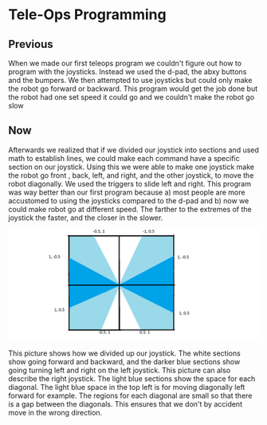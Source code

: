 # Tele-Ops Programming

## Previous
When we made our first teleops program we couldn't figure out how to program with the joysticks. Instead we used the d-pad, the abxy buttons and the bumpers. We then attempted to use joysticks but could only make the robot go forward or backward. This program would get the job done but the robot had one set speed it could go and we couldn't make the robot go slow



## Now
Afterwards we realized that if we divided our joystick into sections and used math to establish lines, we could make each command have a specific section on our joystick. Using this we were able to make one joystick make the robot go front , back, left, and right, and the other joystick, to move the robot diagonally. We used the triggers to slide left and right. This program was way better than our first program because a) most people are more accustomed to using the joysticks compared to the d-pad and b) now we could make robot go at different speed. The farther to the extremes of the joystick the faster, and the closer in the slower.

![Diagonals](Diagonals.png)

This picture shows how we divided up our joystick. The white sections show going forward and backward, and the darker blue sections show going turning left and right on the left joystick. This picture can also describe the right joystick. The light blue sections show the space for each diagonal. The light blue space in the top left is for moving diagonally left forward for example. The regions for each diagonal are small so that there is a gap between the diagonals. This ensures that we don't by accident move in the wrong direction.